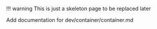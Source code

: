 !!! warning
    This is just a skeleton page to be replaced later


Add documentation for dev/container/container.md
